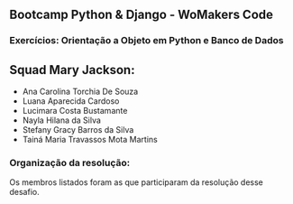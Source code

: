 ## Bootcamp Python & Django - WoMakers Code

### Exercícios: Orientação a Objeto em Python e Banco de Dados

## Squad Mary Jackson:

* Ana Carolina Torchia De Souza
* Luana Aparecida Cardoso
* Lucimara Costa Bustamante
* Nayla Hilana da Silva 
* Stefany Gracy Barros da Silva
* Tainá Maria Travassos Mota Martins

### Organização da resolução:

  
Os membros listados foram as que participaram da resolução desse desafio.
